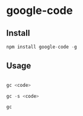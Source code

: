 # google-code

## Install

```javascript
npm install google-code -g
```

## Usage

```javascript

gc <code>

gc -s <code>

gc

```